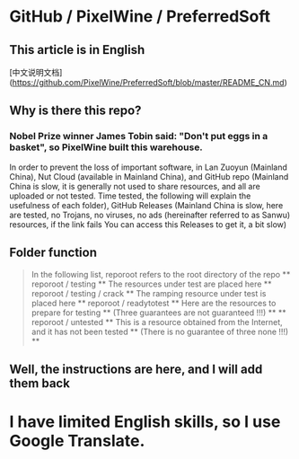 # GitHub / PixelWine / PreferredSoft
## This article is in English
[中文说明文档] (https://github.com/PixelWine/PreferredSoft/blob/master/README_CN.md)
## Why is there this repo?
### Nobel Prize winner James Tobin said: "Don't put eggs in a basket", so PixelWine built this warehouse.
In order to prevent the loss of important software, in Lan Zuoyun (Mainland China), Nut Cloud (available in Mainland China), and GitHub repo (Mainland China is slow, it is generally not used to share resources, and all are uploaded or not tested. Time tested, the following will explain the usefulness of each folder), GitHub Releases (Mainland China is slow, here are tested, no Trojans, no viruses, no ads (hereinafter referred to as Sanwu) resources, if the link fails You can access this Releases to get it, a bit slow)
## Folder function
> In the following list, reporoot refers to the root directory of the repo
** reporoot / testing ** The resources under test are placed here
** reporoot / testing / crack ** The ramping resource under test is placed here
** reporoot / readytotest ** Here are the resources to prepare for testing ** (Three guarantees are not guaranteed !!!) **
** reporoot / untested ** This is a resource obtained from the Internet, and it has not been tested ** (There is no guarantee of three none !!!) **
## Well, the instructions are here, and I will add them back
# I have limited English skills, so I use Google Translate.
